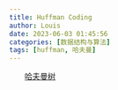 ```yaml
---
title: Huffman Coding
author: Louis
date: 2023-06-03 01:45:56
categories: [数据结构与算法]
tags: [huffman, 哈夫曼]
---
```


&emsp;&emsp;[哈夫曼树](https://en.wikipedia.org/wiki/Huffman_coding)
